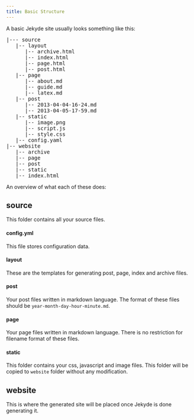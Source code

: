 ```yaml
---
title: Basic Structure
---
```


A basic Jekyde site usually looks something like this:

<pre>
|--- source
   |-- layout
      |-- archive.html
      |-- index.html
      |-- page.html
      |-- post.html
   |-- page
      |-- about.md
      |-- guide.md
      |-- latex.md
   |-- post
      |-- 2013-04-04-16-24.md
      |-- 2013-04-05-17-59.md
   |-- static
      |-- image.png
      |-- script.js
      |-- style.css
   |-- config.yaml
|-- website
   |-- archive
   |-- page
   |-- post
   |-- static
   |-- index.html
</pre>

An overview of what each of these does:

## source

This folder contains all your source files.

#### config.yml

This file stores configuration data.

#### layout

These are the templates for generating post, page, index and archive files.

#### post

Your post files written in markdown language. The format of these files should be `year-month-day-hour-minute.md`.

#### page

Your page files written in markdown language. There is no restriction for filename format of these files.

#### static

This folder contains your css, javascript and image files. This folder will be copied to `website` folder without any modification.

## website

This is where the generated site will be placed once Jekyde is done generating it.

